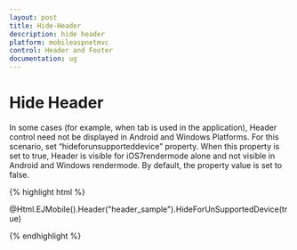 ```yaml
---
layout: post
title: Hide-Header
description: hide header
platform: mobileaspnetmvc
control: Header and Footer
documentation: ug
---
```


# Hide Header

In some cases (for example, when tab is used in the application), Header control need not be displayed in Android and Windows Platforms. For this scenario, set “hideforunsupporteddevice” property. When this property is set to true, Header is visible for iOS7rendermode alone and not visible in Android and Windows rendermode. By default, the property value is set to false.

{% highlight html %}

@Html.EJMobile().Header("header_sample").HideForUnSupportedDevice(true)

{% endhighlight %}

